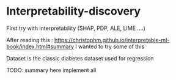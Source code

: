 # Interpretability-discovery
First try with interpretability (SHAP, PDP, ALE, LIME ....)


After reading this : https://christophm.github.io/interpretable-ml-book/index.html#summary
I wanted to try some of this

Dataset is the classic diabetes dataset used for regression

TODO: summary here
implement all
